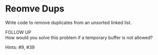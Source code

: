 # Reomve Dups
Write code to remove duplicates from an unsorted linked list.

FOLLOW UP  
How would you solve this problem if a temporary buffer is not allowed?

Hints: #9, #39
